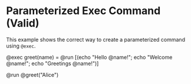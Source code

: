 # Parameterized Exec Command (Valid)

This example shows the correct way to create a parameterized command using `@exec`.

@exec greet(name) = @run [(echo "Hello @name!"; echo "Welcome @name!"; echo "Greetings @name!")]

@run @greet("Alice")